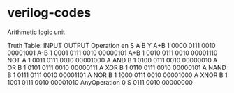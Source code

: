 # verilog-codes
Arithmetic logic unit

Truth Table:
INPUT OUTPUT
Operation   en   S    A     B     Y
A+B         1   0000 0111 0010 00001001
A-B         1   0001 0111 0010 00000101
A*B         1   0010 0111 0010 00001110
NOT A       1   0011 0111 0010 00001000
A AND B     1   0100 0111 0010 00000010
A OR B      1   0101 0111 0010 00000111
A XOR B     1   0110 0111 0010 00000101
A NAND B    1   0111 0111 0010 00001101
A NOR B     1   1000 0111 0010 00001000
A XNOR B    1   1001 0111 0010 00001010
AnyOperation 0    S  0111 0010 00000000
